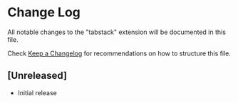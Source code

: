 # Change Log

All notable changes to the "tabstack" extension will be documented in this file.

Check [Keep a Changelog](http://keepachangelog.com/) for recommendations on how to structure this file.

## [Unreleased]

- Initial release